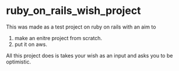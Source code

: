 # ruby_on_rails_wish_project

This was made as a test project on ruby on rails with an aim to 
1. make an enitre project from scratch.
2. put it on aws.

All this project does is takes your wish as an input and asks you to be optimistic.
